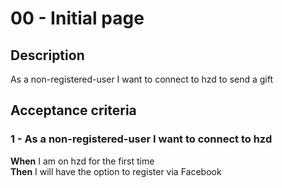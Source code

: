 # 00 - Initial page

## Description
As a non-registered-user I want to connect to hzd to send a gift

## Acceptance criteria

### 1 - As a non-registered-user I want to connect to hzd

**When** I am on hzd for the first time  
**Then** I will have the option to register via Facebook  

